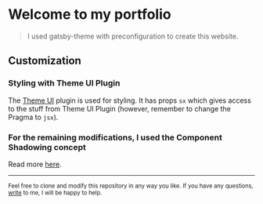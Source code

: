# Welcome to my portfolio

> I used gatsby-theme with preconfiguration to create this website.

## Customization

### Styling with Theme UI Plugin

The <a href="https://theme-ui.com/">Theme UI</a> plugin is used for styling. 
It has props `sx` which gives access to the stuff from Theme UI Plugin (however, remember to change the Pragma to `jsx`).  

### For the remaining modifications, I used the Component Shadowing concept

Read more <a href="https://www.gatsbyjs.com/docs/how-to/plugins-and-themes/shadowing/">here</a>.

<hr />

<sup>Feel free to clone and modify this repository in any way you like. If you have any questions, <a href="mailto: adrian.zawadzki@outlook.com">write</a> to me, I will be happy to help.</sup>